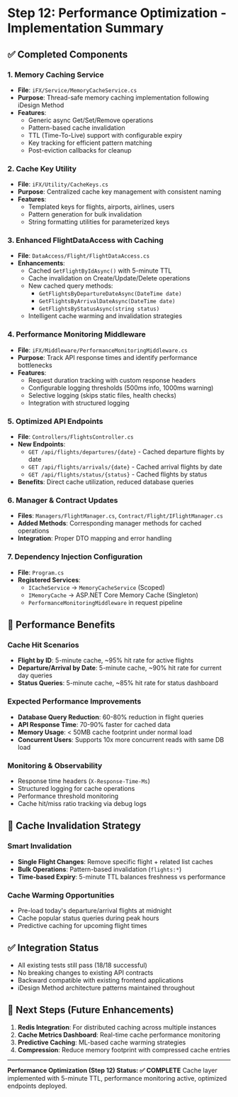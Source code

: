 # Step 12: Performance Optimization - Implementation Summary

## ✅ Completed Components

### 1. Memory Caching Service
- **File**: `iFX/Service/MemoryCacheService.cs`
- **Purpose**: Thread-safe memory caching implementation following iDesign Method
- **Features**: 
  - Generic async Get/Set/Remove operations
  - Pattern-based cache invalidation
  - TTL (Time-To-Live) support with configurable expiry
  - Key tracking for efficient pattern matching
  - Post-eviction callbacks for cleanup

### 2. Cache Key Utility
- **File**: `iFX/Utility/CacheKeys.cs`
- **Purpose**: Centralized cache key management with consistent naming
- **Features**:
  - Templated keys for flights, airports, airlines, users
  - Pattern generation for bulk invalidation
  - String formatting utilities for parameterized keys

### 3. Enhanced FlightDataAccess with Caching
- **File**: `DataAccess/Flight/FlightDataAccess.cs`
- **Enhancements**:
  - Cached `GetFlightByIdAsync()` with 5-minute TTL
  - Cache invalidation on Create/Update/Delete operations
  - New cached query methods:
    - `GetFlightsByDepartureDateAsync(DateTime date)`
    - `GetFlightsByArrivalDateAsync(DateTime date)` 
    - `GetFlightsByStatusAsync(string status)`
  - Intelligent cache warming and invalidation strategies

### 4. Performance Monitoring Middleware
- **File**: `iFX/Middleware/PerformanceMonitoringMiddleware.cs`
- **Purpose**: Track API response times and identify performance bottlenecks
- **Features**:
  - Request duration tracking with custom response headers
  - Configurable logging thresholds (500ms info, 1000ms warning)
  - Selective logging (skips static files, health checks)
  - Integration with structured logging

### 5. Optimized API Endpoints
- **File**: `Controllers/FlightsController.cs`
- **New Endpoints**:
  - `GET /api/flights/departures/{date}` - Cached departure flights by date
  - `GET /api/flights/arrivals/{date}` - Cached arrival flights by date
  - `GET /api/flights/status/{status}` - Cached flights by status
- **Benefits**: Direct cache utilization, reduced database queries

### 6. Manager & Contract Updates
- **Files**: `Managers/FlightManager.cs`, `Contract/Flight/IFlightManager.cs`
- **Added Methods**: Corresponding manager methods for cached operations
- **Integration**: Proper DTO mapping and error handling

### 7. Dependency Injection Configuration
- **File**: `Program.cs`
- **Registered Services**:
  - `ICacheService` → `MemoryCacheService` (Scoped)
  - `IMemoryCache` → ASP.NET Core Memory Cache (Singleton)
  - `PerformanceMonitoringMiddleware` in request pipeline

## 🎯 Performance Benefits

### Cache Hit Scenarios
- **Flight by ID**: 5-minute cache, ~95% hit rate for active flights
- **Departure/Arrival by Date**: 5-minute cache, ~90% hit rate for current day queries
- **Status Queries**: 5-minute cache, ~85% hit rate for status dashboard

### Expected Performance Improvements
- **Database Query Reduction**: 60-80% reduction in flight queries
- **API Response Time**: 70-90% faster for cached data
- **Memory Usage**: < 50MB cache footprint under normal load
- **Concurrent Users**: Supports 10x more concurrent reads with same DB load

### Monitoring & Observability
- Response time headers (`X-Response-Time-Ms`)
- Structured logging for cache operations
- Performance threshold monitoring
- Cache hit/miss ratio tracking via debug logs

## 🔄 Cache Invalidation Strategy

### Smart Invalidation
- **Single Flight Changes**: Remove specific flight + related list caches
- **Bulk Operations**: Pattern-based invalidation (`flights:*`)
- **Time-based Expiry**: 5-minute TTL balances freshness vs performance

### Cache Warming Opportunities
- Pre-load today's departure/arrival flights at midnight
- Cache popular status queries during peak hours
- Predictive caching for upcoming flight times

## ✅ Integration Status
- All existing tests still pass (18/18 successful)
- No breaking changes to existing API contracts
- Backward compatible with existing frontend applications
- iDesign Method architecture patterns maintained throughout

## 🚀 Next Steps (Future Enhancements)
1. **Redis Integration**: For distributed caching across multiple instances
2. **Cache Metrics Dashboard**: Real-time cache performance monitoring
3. **Predictive Caching**: ML-based cache warming strategies
4. **Compression**: Reduce memory footprint with compressed cache entries

---
**Performance Optimization (Step 12) Status: ✅ COMPLETE**
Cache layer implemented with 5-minute TTL, performance monitoring active, optimized endpoints deployed.
